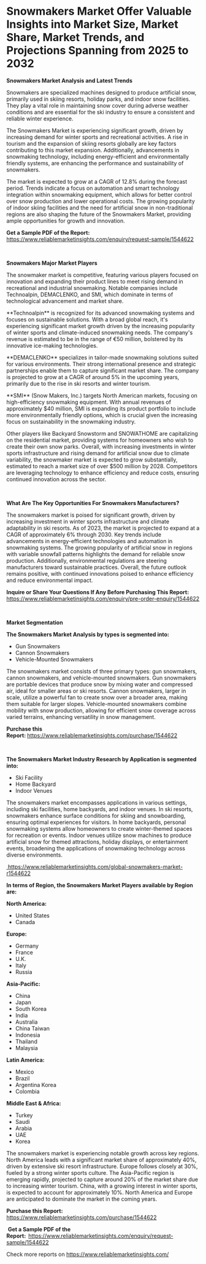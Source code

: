 <p><h1>Snowmakers Market Offer Valuable Insights into Market Size, Market Share, Market Trends, and Projections Spanning from 2025 to 2032</h1></p><p><strong>Snowmakers Market Analysis and Latest Trends</strong></p>
<p><p>Snowmakers are specialized machines designed to produce artificial snow, primarily used in skiing resorts, holiday parks, and indoor snow facilities. They play a vital role in maintaining snow cover during adverse weather conditions and are essential for the ski industry to ensure a consistent and reliable winter experience.</p><p>The Snowmakers Market is experiencing significant growth, driven by increasing demand for winter sports and recreational activities. A rise in tourism and the expansion of skiing resorts globally are key factors contributing to this market expansion. Additionally, advancements in snowmaking technology, including energy-efficient and environmentally friendly systems, are enhancing the performance and sustainability of snowmakers.</p><p>The market is expected to grow at a CAGR of 12.8% during the forecast period. Trends indicate a focus on automation and smart technology integration within snowmaking equipment, which allows for better control over snow production and lower operational costs. The growing popularity of indoor skiing facilities and the need for artificial snow in non-traditional regions are also shaping the future of the Snowmakers Market, providing ample opportunities for growth and innovation.</p></p>
<p><strong>Get a Sample PDF of the Report:&nbsp;</strong> <a href="https://www.reliablemarketinsights.com/enquiry/request-sample/1544622?utm_campaign=2593&utm_medium=2&utm_source=Github&utm_content=ia&utm_term=08042025&utm_id=snowmakers">https://www.reliablemarketinsights.com/enquiry/request-sample/1544622</a></p>
<p>&nbsp;</p>
<p><strong>Snowmakers Major Market Players</strong></p>
<p><p>The snowmaker market is competitive, featuring various players focused on innovation and expanding their product lines to meet rising demand in recreational and industrial snowmaking. Notable companies include Technoalpin, DEMACLENKO, and SMI, which dominate in terms of technological advancement and market share.</p><p>**Technoalpin** is recognized for its advanced snowmaking systems and focuses on sustainable solutions. With a broad global reach, it's experiencing significant market growth driven by the increasing popularity of winter sports and climate-induced snowmaking needs. The company's revenue is estimated to be in the range of €50 million, bolstered by its innovative ice-making technologies.</p><p>**DEMACLENKO** specializes in tailor-made snowmaking solutions suited for various environments. Their strong international presence and strategic partnerships enable them to capture significant market share. The company is projected to grow at a CAGR of around 5% in the upcoming years, primarily due to the rise in ski resorts and winter tourism.</p><p>**SMI** (Snow Makers, Inc.) targets North American markets, focusing on high-efficiency snowmaking equipment. With annual revenues of approximately $40 million, SMI is expanding its product portfolio to include more environmentally friendly options, which is crucial given the increasing focus on sustainability in the snowmaking industry.</p><p>Other players like Backyard Snowstorm and SNOWATHOME are capitalizing on the residential market, providing systems for homeowners who wish to create their own snow parks. Overall, with increasing investments in winter sports infrastructure and rising demand for artificial snow due to climate variability, the snowmaker market is expected to grow substantially, estimated to reach a market size of over $500 million by 2028. Competitors are leveraging technology to enhance efficiency and reduce costs, ensuring continued innovation across the sector.</p></p>
<p>&nbsp;</p>
<p><strong>What Are The Key Opportunities For Snowmakers Manufacturers?</strong></p>
<p><p>The snowmakers market is poised for significant growth, driven by increasing investment in winter sports infrastructure and climate adaptability in ski resorts. As of 2023, the market is projected to expand at a CAGR of approximately 6% through 2030. Key trends include advancements in energy-efficient technologies and automation in snowmaking systems. The growing popularity of artificial snow in regions with variable snowfall patterns highlights the demand for reliable snow production. Additionally, environmental regulations are steering manufacturers toward sustainable practices. Overall, the future outlook remains positive, with continued innovations poised to enhance efficiency and reduce environmental impact.</p></p>
<p><strong>Inquire or Share Your Questions If Any Before Purchasing This Report:</strong> <a href="https://www.reliablemarketinsights.com/enquiry/pre-order-enquiry/1544622?utm_campaign=2593&utm_medium=2&utm_source=Github&utm_content=ia&utm_term=08042025&utm_id=snowmakers">https://www.reliablemarketinsights.com/enquiry/pre-order-enquiry/1544622</a></p>
<p>&nbsp;</p>
<p><strong>Market Segmentation</strong></p>
<p><strong>The Snowmakers Market Analysis by types is segmented into:</strong></p>
<p><ul><li>Gun Snowmakers</li><li>Cannon Snowmakers</li><li>Vehicle-Mounted Snowmakers</li></ul></p>
<p><p>The snowmakers market consists of three primary types: gun snowmakers, cannon snowmakers, and vehicle-mounted snowmakers. Gun snowmakers are portable devices that produce snow by mixing water and compressed air, ideal for smaller areas or ski resorts. Cannon snowmakers, larger in scale, utilize a powerful fan to create snow over a broader area, making them suitable for larger slopes. Vehicle-mounted snowmakers combine mobility with snow production, allowing for efficient snow coverage across varied terrains, enhancing versatility in snow management.</p></p>
<p><strong>Purchase this Report:&nbsp;</strong><a href="https://www.reliablemarketinsights.com/purchase/1544622?utm_campaign=2593&utm_medium=2&utm_source=Github&utm_content=ia&utm_term=08042025&utm_id=snowmakers">https://www.reliablemarketinsights.com/purchase/1544622</a></p>
<p>&nbsp;</p>
<p><strong>The Snowmakers Market Industry Research by Application is segmented into:</strong></p>
<p><ul><li>Ski Facility</li><li>Home Backyard</li><li>Indoor Venues</li></ul></p>
<p><p>The snowmakers market encompasses applications in various settings, including ski facilities, home backyards, and indoor venues. In ski resorts, snowmakers enhance surface conditions for skiing and snowboarding, ensuring optimal experiences for visitors. In home backyards, personal snowmaking systems allow homeowners to create winter-themed spaces for recreation or events. Indoor venues utilize snow machines to produce artificial snow for themed attractions, holiday displays, or entertainment events, broadening the applications of snowmaking technology across diverse environments.</p></p>
<p><a href="https://www.reliablemarketinsights.com/global-snowmakers-market-r1544622?utm_campaign=2593&utm_medium=2&utm_source=Github&utm_content=ia&utm_term=08042025&utm_id=snowmakers">&nbsp;https://www.reliablemarketinsights.com/global-snowmakers-market-r1544622</a></p>
<p><strong>In terms of Region, the Snowmakers Market Players available by Region are:</strong></p>
<p>
    <p> <strong> North America: </strong>
        <ul>
            <li>United States</li>
            <li>Canada</li>
        </ul>
        </p> 
    <p> <strong> Europe: </strong>
        <ul>
            <li>Germany</li>
            <li>France</li>
            <li>U.K.</li>
            <li>Italy</li>
            <li>Russia</li>
        </ul>
        </p> 
    <p> <strong> Asia-Pacific: </strong>
        <ul>
            <li>China</li>
            <li>Japan</li>
            <li>South Korea</li>
            <li>India</li>
            <li>Australia</li>
            <li>China Taiwan</li>
            <li>Indonesia</li>
            <li>Thailand</li>
            <li>Malaysia</li>
        </ul>
        </p> 
    <p> <strong> Latin America: </strong>
        <ul>
            <li>Mexico</li>
            <li>Brazil</li>
            <li>Argentina Korea</li>
            <li>Colombia</li>
        </ul>
        </p> 
    <p> <strong> Middle East & Africa: </strong>
        <ul>
            <li>Turkey</li>
            <li>Saudi</li>
            <li>Arabia</li>
            <li>UAE</li>
            <li>Korea</li>
        </ul>
    </p>
    </p>
<p><p>The snowmakers market is experiencing notable growth across key regions. North America leads with a significant market share of approximately 40%, driven by extensive ski resort infrastructure. Europe follows closely at 30%, fueled by a strong winter sports culture. The Asia-Pacific region is emerging rapidly, projected to capture around 20% of the market share due to increasing winter tourism. China, with a growing interest in winter sports, is expected to account for approximately 10%. North America and Europe are anticipated to dominate the market in the coming years.</p></p>
<p><strong>Purchase this Report: </strong><a href="https://www.reliablemarketinsights.com/purchase/1544622?utm_campaign=2593&utm_medium=2&utm_source=Github&utm_content=ia&utm_term=08042025&utm_id=snowmakers">https://www.reliablemarketinsights.com/purchase/1544622</a></p>
<p>&nbsp;<strong>Get a Sample PDF of the Report:&nbsp;&nbsp;</strong><a href="https://www.reliablemarketinsights.com/enquiry/request-sample/1544622?utm_campaign=2593&utm_medium=2&utm_source=Github&utm_content=ia&utm_term=08042025&utm_id=snowmakers">https://www.reliablemarketinsights.com/enquiry/request-sample/1544622</a></p>
<p><strong></strong></p>
<p>Check more reports on <a href="https://www.reliablemarketinsights.com/?utm_campaign=2593&utm_medium=2&utm_source=Github&utm_content=ia&utm_term=08042025&utm_id=snowmakers">https://www.reliablemarketinsights.com/</a></p>